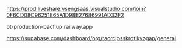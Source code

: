 https://prod.liveshare.vsengsaas.visualstudio.com/join?0F6CD08C96251E65A1D98E27686991AD32F2


bt-production-bacf.up.railway.app

https://supabase.com/dashboard/org/taorclpsskrdtikvzgap/general

